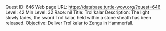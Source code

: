 Quest ID: 646
Web page URL: https://database.turtle-wow.org/?quest=646
Level: 42
Min Level: 32
Race: nil
Title: Trol'kalar
Description: The light slowly fades, the sword Trol'kalar, held within a stone sheath has been released.
Objective: Deliver Trol'kalar to Zengu in Hammerfall.
